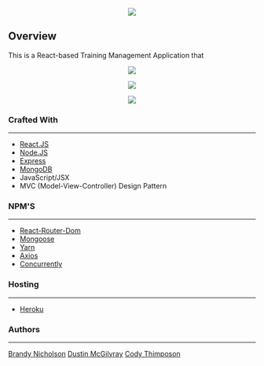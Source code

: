 <p align="center">
  <img src = screenshots//>
</p>

## Overview
This is a React-based Training Management Application that  



<p align="center">
  <img src = screenshots//>
</p>


<p align="center">
  <img src = screenshots//>
</p>


<p align="center">
  <img src = screenshots//>
</p>

### Crafted With
---
* [React.JS](https://reactjs.org/)
* [Node.JS](https://nodejs.org/en/)
* [Express](https://www.npmjs.com/package/express)
* [MongoDB](https://www.mongodb.com/)
* JavaScript/JSX
* MVC (Model-View-Controller) Design Pattern

### NPM'S
---
* [React-Router-Dom](https://reacttraining.com/react-router/)
* [Mongoose](https://mongoosejs.com/)
* [Yarn](https://yarnpkg.com/en/)
* [Axios](https://www.npmjs.com/package/nodemon)
* [Concurrently](https://www.npmjs.com/package/concurrently)

### Hosting
---
* [Heroku](https://www.heroku.com/)


### Authors
---
[Brandy Nicholson]()
[Dustin McGilvray]()
[Cody Thimposon]()
